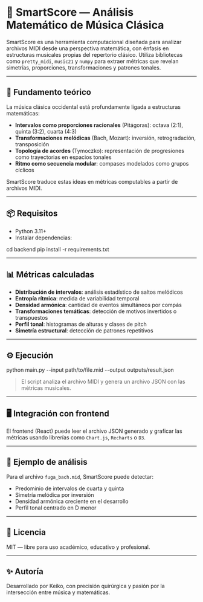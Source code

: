 # 🎼 SmartScore — Análisis Matemático de Música Clásica

SmartScore es una herramienta computacional diseñada para analizar archivos MIDI desde una perspectiva matemática, con énfasis en estructuras musicales propias del repertorio clásico. Utiliza bibliotecas como `pretty_midi`, `music21` y `numpy` para extraer métricas que revelan simetrías, proporciones, transformaciones y patrones tonales.

---

## 🧠 Fundamento teórico

La música clásica occidental está profundamente ligada a estructuras matemáticas:

- **Intervalos como proporciones racionales** (Pitágoras): octava (2:1), quinta (3:2), cuarta (4:3)
- **Transformaciones melódicas** (Bach, Mozart): inversión, retrogradación, transposición
- **Topología de acordes** (Tymoczko): representación de progresiones como trayectorias en espacios tonales
- **Ritmo como secuencia modular**: compases modelados como grupos cíclicos

SmartScore traduce estas ideas en métricas computables a partir de archivos MIDI.

---

## 📦 Requisitos

- Python 3.11+
- Instalar dependencias:

cd backend
pip install -r requirements.txt


---

## 📊 Métricas calculadas

- **Distribución de intervalos**: análisis estadístico de saltos melódicos
- **Entropía rítmica**: medida de variabilidad temporal
- **Densidad armónica**: cantidad de eventos simultáneos por compás
- **Transformaciones temáticas**: detección de motivos invertidos o transpuestos
- **Perfil tonal**: histogramas de alturas y clases de pitch
- **Simetría estructural**: detección de patrones repetitivos

---

## ⚙️ Ejecución

python main.py --input path/to/file.mid --output outputs/result.json


> El script analiza el archivo MIDI y genera un archivo JSON con las métricas musicales.

---

## 🖥️ Integración con frontend

El frontend (React) puede leer el archivo JSON generado y graficar las métricas usando librerías como `Chart.js`, `Recharts` o `D3`.

---

## 📐 Ejemplo de análisis

Para el archivo `fuga_bach.mid`, SmartScore puede detectar:

- Predominio de intervalos de cuarta y quinta
- Simetría melódica por inversión
- Densidad armónica creciente en el desarrollo
- Perfil tonal centrado en D menor

---

## 📜 Licencia

MIT — libre para uso académico, educativo y profesional.

---

## ✨ Autoría

Desarrollado por Keiko, con precisión quirúrgica y pasión por la intersección entre música y matemáticas.

